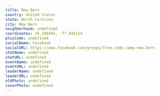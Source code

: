 ```yaml
---
title: New Bern
country: United States
state: North Carolina
city: New Bern
neighborhood: undefined
coordinates: 35.108493, -77.044114
plusCode: undefined
socialName: Facebook
socialURL: https://www.facebook.com/groups/free.code.camp.new.bern
chatName: undefined
chatURL: undefined
eventName: undefined
eventURL: undefined
leaderName: undefined
leaderURL: undefined
oldPhoto: undefined
coverPhoto: undefined
---
```

